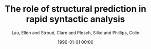 ---
layout: post
title: The role of structural prediction in rapid syntactic analysis

date: 1996-01-01 00:00
author: Lau, Ellen and Stroud, Clare and Plesch, Silke and Phillips, Colin
tags: ["elan","ellipsis","event-related potentials","parsing","structural prediction","syntax"]
journal: Brain and Language

link: https://doi.org/10.1016/j.bandl.2006.02.003

year: 2006
---